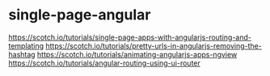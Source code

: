 # single-page-angular
https://scotch.io/tutorials/single-page-apps-with-angularjs-routing-and-templating
https://scotch.io/tutorials/pretty-urls-in-angularjs-removing-the-hashtag
https://scotch.io/tutorials/animating-angularjs-apps-ngview
https://scotch.io/tutorials/angular-routing-using-ui-router
